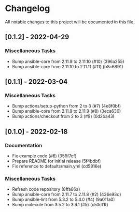 # Changelog
All notable changes to this project will be documented in this file.

## [0.1.2] - 2022-04-29

### Miscellaneous Tasks

- Bump ansible-core from 2.11.9 to 2.11.10 (#10) (396a255)
- Bump ansible-core from 2.11.10 to 2.11.11 (#11) (b8c6891)

## [0.1.1] - 2022-03-04

### Miscellaneous Tasks

- Bump actions/setup-python from 2 to 3 (#7) (4e8f0bf)
- Bump ansible-core from 2.11.8 to 2.11.9 (#8) (3eca636)
- Bump actions/checkout from 2 to 3 (#9) (0d2ba43)

## [0.1.0] - 2022-02-18

### Documentation

- Fix example code (#6) (359f7cf)
- Prepare README for initial release (5f4bdbf)
- Fix reference to defaults/main.yml (cd5816e)

### Miscellaneous Tasks

- Refresh code repository (8ffa66a)
- Bump ansible-core from 2.11.7 to 2.11.8 (#2) (436e93d)
- Bump ansible-lint from 5.3.2 to 5.4.0 (#4) (9a011a0)
- Bump molecule from 3.5.2 to 3.6.1 (#5) (c50c11f)

<!-- generated by git-cliff -->

